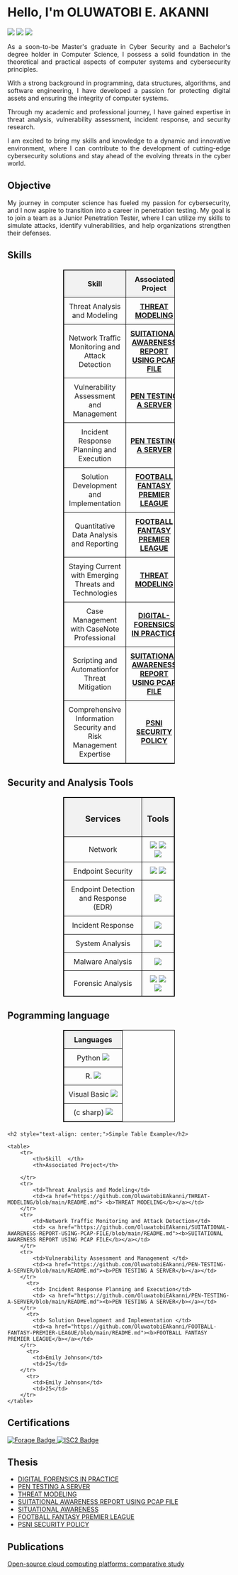 # Hello, I'm OLUWATOBI E. AKANNI

<a href="https://www.linkedin.com/in/akanni-oluwatobi"><img src="https://img.shields.io/badge/-LinkedIn-0072b1?&style=for-the-badge&logo=linkedin&logoColor=white" /></a>  <a href="https://scholar.google.co.uk/citations?hl=en&pli=1&user=fqqaI-sAAAAJ"><img src="https://img.shields.io/badge/Google%20Scholar-4285F4?style=for-the-badge&logo=google-scholar&logoColor=white" /></a>
<a href="mailto:akannioluwatobielijah@gmail.com">
  <img src="https://img.shields.io/badge/Gmail-D14836?style=for-the-badge&logo=gmail&logoColor=white" />
</a>


<p style="text-align: justify;">
As a soon-to-be Master's graduate in Cyber Security and a Bachelor's degree holder in Computer Science, I possess a solid foundation in the theoretical and practical aspects of computer systems and cybersecurity principles.
</p>
<p style="text-align: justify;">
With a strong background in programming, data structures, algorithms, and software engineering, I have developed a passion for protecting digital assets and ensuring the integrity of computer systems.
</p>
<p style="text-align: justify;">
Through my academic and professional journey, I have gained expertise in threat analysis, vulnerability assessment, incident response, and security research.
</p>
<p style="text-align: justify;">
I am excited to bring my skills and knowledge to a dynamic and innovative environment, where I can contribute to the development of cutting-edge cybersecurity solutions and stay ahead of the evolving threats in the cyber world.
</p>



## Objective

<p style="text-align: justify;"> My journey in computer science has fueled my passion for cybersecurity, and I now aspire to transition into a career in penetration testing. My goal is to join a team as a Junior Penetration Tester, where I can utilize my skills to simulate attacks, identify vulnerabilities, and help organizations strengthen their defenses. </p>

## Skills

| Skill                                         | Associated Project         |
|-----------------------------------------------|----------------------------|
| Threat Analysis and Modeling          | <a href="https://github.com/OluwatobiEAkanni/THREAT-MODELING/blob/main/README.md"> <b>THREAT MODELING</b></a>|
| Network Traffic Monitoring and Attack Detection | <a href="https://github.com/OluwatobiEAkanni/SUITATIONAL-AWARENESS-REPORT-USING-PCAP-FILE/blob/main/README.md"><b>SUITATIONAL AWARENESS REPORT USING PCAP FILE</b></a>|
| Vulnerability Assessment and Management        | <a href="https://github.com/OluwatobiEAkanni/PEN-TESTING-A-SERVER/blob/main/README.md"><b>PEN TESTING A SERVER</b></a>| 
| Incident Response Planning and Execution      | <a href="https://github.com/OluwatobiEAkanni/PEN-TESTING-A-SERVER/blob/main/README.md"><b>PEN TESTING A SERVER</b></a>|
| Solution Development and Implementation      | <a href="https://github.com/OluwatobiEAkanni/FOOTBALL-FANTASY-PREMIER-LEAGUE/blob/main/README.md"><b>FOOTBALL FANTASY PREMIER LEAGUE</b></a>| 
| Quantitative Data Analysis and Reporting    | <a href="https://github.com/OluwatobiEAkanni/FOOTBALL-FANTASY-PREMIER-LEAGUE/blob/main/README.md"><b>FOOTBALL FANTASY PREMIER LEAGUE</b></a>| 
| Staying Current with Emerging Threats and Technologies      | <a href="https://github.com/OluwatobiEAkanni/THREAT-MODELING/blob/main/README.md"><b>THREAT MODELING</b></a>| 
| Case Management with CaseNote Professional   | <a href="https://github.com/OluwatobiEAkanni/DIGITAL-FORENSICS-IN-PRACTICE/blob/main/README.md"><b>DIGITAL-FORENSICS IN PRACTICE</b></a>| 
| Scripting and Automationfor Threat Mitigation | <a href="https://github.com/OluwatobiEAkanni/SUITATIONAL-AWARENESS-REPORT-USING-PCAP-FILE/blob/main/README.md"><b>SUITATIONAL AWARENESS REPORT USING PCAP FILE</b></a>| 
| Comprehensive Information Security and Risk Management Expertise    | <a href="https://github.com/OluwatobiEAkanni/PSNI-SECURITY-POLICY/edit/main/README.md"><b>PSNI SECURITY POLICY</b></a>| 
## Security and Analysis Tools

| <h3><b>Services</b></h3>                             | <h3><b>Tools</b></h3>        |
|-----------------------------------------------|----------------------------|
| Network       | <a href="https://www.wireshark.org/"><img src="https://img.shields.io/badge/Wireshark-1679A7?style=for-the-badge&logo=wireshark&logoColor=white" /></a>   <a href="https://suricata.io/"><img src="https://img.shields.io/badge/Suricata-FF4500?style=for-the badge&logo=suricata&logoColor=white" /></a>   <a href="https://nmap.org/"><img src="https://img.shields.io/badge/Nmap-4682B4?style=for-the-badge&logo=nmap&logoColor=white" /></a> |
| Endpoint Security | <a href="https://linux.die.net/man/8/auditd"><img src="https://img.shields.io/badge/Auditd-000000?style=for-the-badge&logo=linux&logoColor=white" /></a>  <a href="https://docs.microsoft.com/en-us/sysinternals/downloads/sysmon"><img src="https://img.shields.io/badge/Sysmon-0078D4?style=for-the-badge&logo=microsoft&logoColor=white" /></a>|
|  Endpoint Detection and Response (EDR)  |  <a href="https://www.elastic.co/endpoint-security"><img src="https://img.shields.io/badge/Elastic%20Endpoint-005571?style=for-the-badge&logo=elastic&logoColor=white" /></a>|
|  Incident Response  | <a href="https://www.volatilityfoundation.org/"><img src="https://img.shields.io/badge/Volatility-4B0082?style=for-the-badge&logo=volatility&logoColor=white" /></a>|
| System Analysis| <a href="https://docs.microsoft.com/en-us/sysinternals/"><img src="https://img.shields.io/badge/Sysinternals-0078D4?style=for-the-badge&logo=microsoft&logoColor=white" /></a> | 
|  Malware Analysis |  <a href="https://portswigger.net/burp"><img src="https://img.shields.io/badge/Burp%20Suite-FF5733?style=for-the-badge&logo=burp-suite&logoColor=white" /></a> | 
| Forensic Analysis |  <a href="https://www.autopsy.com/"><img src="https://img.shields.io/badge/Autopsy-4B0082?style=for-the-badge&logo=autopsy&logoColor=white" /></a>    <a href="https://accessdata.com/product-download/AccessData-ftk-imager-version-4-5"><img src="https://img.shields.io/badge/FTK%20Imager-0072b1?style=for-the-badge&logo=accessdata&logoColor=white" /></a>    <a href="https://www.casenotespro.com/"><img src="https://img.shields.io/badge/CaseNotes%20Professional-0072b1?style=for-the-badge&logo=casenotes&logoColor=white" /></a> | 

## Pogramming language

|   <b>Languages</b>                                |
|---------------------------------------------------------------------------|
| Python <a href="https://www.python.org/"><img src="https://img.shields.io/badge/Python-3776AB?style=for-the-badge&logo=python&logoColor=white" /></a>| 
| R.   <a href="https://www.r-project.org/"><img src="https://img.shields.io/badge/R%20Language-276DC3?style=for-the-badge&logo=r&logoColor=white" /></a>   |
| Visual Basic  <a href="https://docs.microsoft.com/en-us/dotnet/visual-basic/"><img src="https://img.shields.io/badge/Visual%20Basic-5C2D91?style=for-the-badge&logo=visual-basic&logoColor=white" /></a>|
| (c sharp)    <a href="https://learn.microsoft.com/en-us/dotnet/csharp/"><img src="https://img.shields.io/badge/C%23-239120?style=for-the-badge&logo=csharp&logoColor=white" /></a>|

<!DOCTYPE html>
<html lang="en">
<head>
    <meta charset="UTF-8">
    <meta name="viewport" content="width=device-width, initial-scale=1.0">
    <title>GitHub Table Example</title>
    <style>
        table {
            width: 50%;
            border-collapse: collapse;
            margin: 20px auto;
        }
        table, th, td {
            border: 1px solid black;
        }
        th, td {
            padding: 10px;
            text-align: center;
        }
        th {
            background-color: #f2f2f2;
        }
    </style>
</head>
<body>

    <h2 style="text-align: center;">Simple Table Example</h2>

    <table>
        <tr>
            <th>Skill  </th>
            <th>Associated Project</th>
            
        </tr>
        <tr>
            <td>Threat Analysis and Modeling</td>
            <td><a href="https://github.com/OluwatobiEAkanni/THREAT-MODELING/blob/main/README.md"> <b>THREAT MODELING</b></a></td>
        </tr>
        <tr>
            <td>Network Traffic Monitoring and Attack Detection</td>
            <td> <a href="https://github.com/OluwatobiEAkanni/SUITATIONAL-AWARENESS-REPORT-USING-PCAP-FILE/blob/main/README.md"><b>SUITATIONAL AWARENESS REPORT USING PCAP FILE</b></a></td>
        </tr>
        <tr>
            <td>Vulnerability Assessment and Management </td>
            <td><a href="https://github.com/OluwatobiEAkanni/PEN-TESTING-A-SERVER/blob/main/README.md"><b>PEN TESTING A SERVER</b></a></td>
        </tr>
          <tr>
            <td> Incident Response Planning and Execution</td>
            <td> <a href="https://github.com/OluwatobiEAkanni/PEN-TESTING-A-SERVER/blob/main/README.md"><b>PEN TESTING A SERVER</b></a></td>
        </tr>
          <tr>
            <td> Solution Development and Implementation </td>
            <td><a href="https://github.com/OluwatobiEAkanni/FOOTBALL-FANTASY-PREMIER-LEAGUE/blob/main/README.md"><b>FOOTBALL FANTASY PREMIER LEAGUE</b></a></td>
        </tr>
          <tr>
            <td>Emily Johnson</td>
            <td>25</td>
        </tr>
          <tr>
            <td>Emily Johnson</td>
            <td>25</td>
        </tr>
    </table>

</body>
</html>

## Certifications
<div>
<a href="https://www.forage.com" target="_blank">
    <img src="https://img.shields.io/badge/Forage-0072b1?style=for-the-badge&logo=forage&logoColor=white" alt="Forage Badge"/>
</a>
<a href="https://www.isc2.org/" target="_blank">
    <img src="https://img.shields.io/badge/ISC2-000000?style=for-the-badge&logo=isc2&logoColor=white" alt="ISC2 Badge"/>
</a>

</div>

## Thesis
- <a href="https://github.com/OluwatobiEAkanni/DIGITAL-FORENSICS-IN-PRACTICE/blob/main/DIGITAL%20FORENSICS%20IN%20PRACTICE.pdf">DIGITAL FORENSICS IN PRACTICE</a>
- <a href="https://github.com/OluwatobiEAkanni/PEN-TESTING-A-SERVER/blob/main/PENTESTING%20A%20SERVER.pdf"> PEN TESTING A SERVER </a>
- <a href="https://github.com/OluwatobiEAkanni/THREAT-MODELING/blob/main/THREAT%20MODEL.pdf"> THREAT MODELING   </a>
- <a href="https://github.com/OluwatobiEAkanni/SUITATIONAL-AWARENESS-REPORT-USING-PCAP-FILE/blob/main/SUITATIONAL%20AWARENESS%20REPORT%20USING%20PCAP%20FILE.pdf"> SUITATIONAL AWARENESS REPORT USING PCAP FILE </a> 
- <a href="https://github.com/OluwatobiEAkanni/SITUATIONAL-AWARENESS/blob/main/SUITATION%20AWARENESS%20.pdf"> SITUATIONAL AWARENESS </a> 
- <a href="https://github.com/OluwatobiEAkanni/FOOTBALL-FANTASY-PREMIER-LEAGUE/blob/main/FOOTBALL%20FANTASY%20PREMIER%20LEAGUE.pdf"> FOOTBALL FANTASY PREMIER LEAGUE </a> 
- <a href="https://github.com/OluwatobiEAkanni/PSNI-SECURITY-POLICY/blob/main/PSNI%20SECURITY%20POLICY.pdf"> PSNI SECURITY POLICY </a>

## Publications
<a href="https://scholar.google.com/citations?user=fqqaI-sAAAAJ&hl=en">Open-source cloud computing platforms: comparative study</a>


